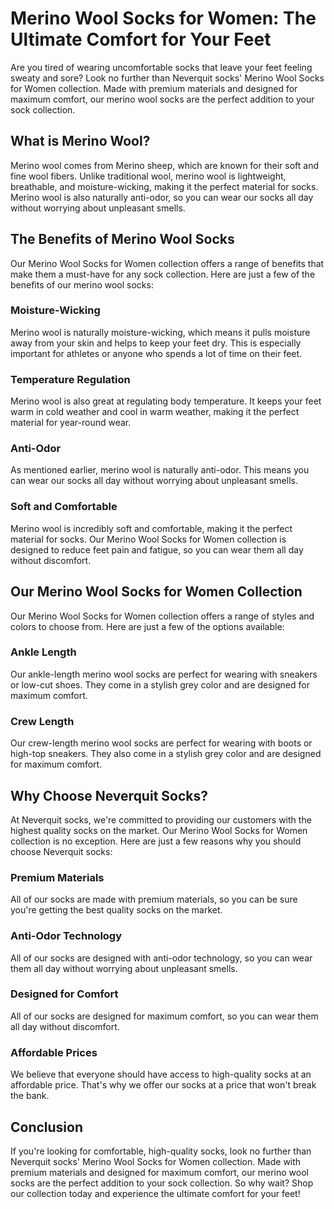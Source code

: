 # Merino Wool Socks for Women: The Ultimate Comfort for Your Feet

Are you tired of wearing uncomfortable socks that leave your feet feeling sweaty and sore? Look no further than Neverquit socks' Merino Wool Socks for Women collection. Made with premium materials and designed for maximum comfort, our merino wool socks are the perfect addition to your sock collection.

## What is Merino Wool?

Merino wool comes from Merino sheep, which are known for their soft and fine wool fibers. Unlike traditional wool, merino wool is lightweight, breathable, and moisture-wicking, making it the perfect material for socks. Merino wool is also naturally anti-odor, so you can wear our socks all day without worrying about unpleasant smells.

## The Benefits of Merino Wool Socks

Our Merino Wool Socks for Women collection offers a range of benefits that make them a must-have for any sock collection. Here are just a few of the benefits of our merino wool socks:

### Moisture-Wicking

Merino wool is naturally moisture-wicking, which means it pulls moisture away from your skin and helps to keep your feet dry. This is especially important for athletes or anyone who spends a lot of time on their feet.

### Temperature Regulation

Merino wool is also great at regulating body temperature. It keeps your feet warm in cold weather and cool in warm weather, making it the perfect material for year-round wear.

### Anti-Odor

As mentioned earlier, merino wool is naturally anti-odor. This means you can wear our socks all day without worrying about unpleasant smells.

### Soft and Comfortable

Merino wool is incredibly soft and comfortable, making it the perfect material for socks. Our Merino Wool Socks for Women collection is designed to reduce feet pain and fatigue, so you can wear them all day without discomfort.

## Our Merino Wool Socks for Women Collection

Our Merino Wool Socks for Women collection offers a range of styles and colors to choose from. Here are just a few of the options available:

### Ankle Length

Our ankle-length merino wool socks are perfect for wearing with sneakers or low-cut shoes. They come in a stylish grey color and are designed for maximum comfort.

### Crew Length

Our crew-length merino wool socks are perfect for wearing with boots or high-top sneakers. They also come in a stylish grey color and are designed for maximum comfort.

## Why Choose Neverquit Socks?

At Neverquit socks, we're committed to providing our customers with the highest quality socks on the market. Our Merino Wool Socks for Women collection is no exception. Here are just a few reasons why you should choose Neverquit socks:

### Premium Materials

All of our socks are made with premium materials, so you can be sure you're getting the best quality socks on the market.

### Anti-Odor Technology

All of our socks are designed with anti-odor technology, so you can wear them all day without worrying about unpleasant smells.

### Designed for Comfort

All of our socks are designed for maximum comfort, so you can wear them all day without discomfort.

### Affordable Prices

We believe that everyone should have access to high-quality socks at an affordable price. That's why we offer our socks at a price that won't break the bank.

## Conclusion

If you're looking for comfortable, high-quality socks, look no further than Neverquit socks' Merino Wool Socks for Women collection. Made with premium materials and designed for maximum comfort, our merino wool socks are the perfect addition to your sock collection. So why wait? Shop our collection today and experience the ultimate comfort for your feet!